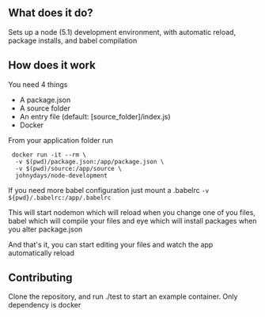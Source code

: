 ## What does it do?

Sets up a node (5.1) development environment, with automatic reload, package installs, and babel compilation

## How does it work

You need 4 things

- A package.json
- A source folder
- An entry file (default: [source_folder]/index.js)
- Docker

From your application folder run

```
 docker run -it --rm \
  -v $(pwd)/package.json:/app/package.json \
  -v $(pwd)/source:/app/source \
  johnydays/node-development
```

If you need more babel configuration just mount a .babelrc `-v ${pwd}/.babelrc:/app/.babelrc`

This will start nodemon which will reload when you change one of you files, babel which will compile your files and eye which will install packages when you alter package.json

And that's it, you can start editing your files and watch the app automatically reload

## Contributing

Clone the repository, and run ./test to start an example container. Only dependency is docker
